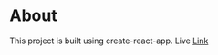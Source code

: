 # About
This project is built using create-react-app.
Live [Link](https://shivamklr.github.io/lorem-ipsum)